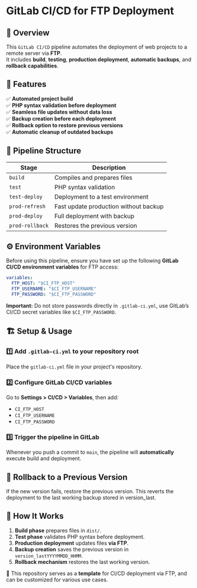 # GitLab CI/CD for FTP Deployment

## 📌 Overview
This `GitLab CI/CD` pipeline automates the deployment of web projects to a remote server via **FTP**.  
It includes **build**, **testing**, **production deployment**, **automatic backups**, and **rollback capabilities**.

## 🚀 Features
✅ **Automated project build**  
✅ **PHP syntax validation before deployment**  
✅ **Seamless file updates without data loss**  
✅ **Backup creation before each deployment**  
✅ **Rollback option to restore previous versions**  
✅ **Automatic cleanup of outdated backups**  

## 📂 Pipeline Structure

| Stage          | Description |
|---------------|-------------------------------------|
| `build`       | Compiles and prepares files |
| `test`        | PHP syntax validation |
| `test-deploy` | Deployment to a test environment |
| `prod-refresh` | Fast update production without backup |
| `prod-deploy` | Full deployment with backup |
| `prod-rollback` | Restores the previous version |

## ⚙ Environment Variables
Before using this pipeline, ensure you have set up the following **GitLab CI/CD environment variables** for FTP access:

```yaml
variables:
  FTP_HOST: "$CI_FTP_HOST"
  FTP_USERNAME: "$CI_FTP_USERNAME"
  FTP_PASSWORD: "$CI_FTP_PASSWORD"
```

**Important:** Do not store passwords directly in `.gitlab-ci.yml`, use GitLab’s CI/CD secret variables like `$CI_FTP_PASSWORD`.

## 🏗 Setup & Usage
### 1️⃣ **Add `.gitlab-ci.yml` to your repository root**  
Place the `gitlab-ci.yml` file in your project's repository.

### 2️⃣ **Configure GitLab CI/CD variables**  
Go to **Settings > CI/CD > Variables**, then add:
- `CI_FTP_HOST`
- `CI_FTP_USERNAME`
- `CI_FTP_PASSWORD`

### 3️⃣ **Trigger the pipeline in GitLab**  
Whenever you push a commit to `main`, the pipeline will **automatically** execute build and deployment.

## 🔄 Rollback to a Previous Version
If the new version fails, restore the previous version.
This reverts the deployment to the last working backup stored in version_last.

## 📖 How It Works
1. **Build phase** prepares files in `dist/`.  
2. **Test phase** validates PHP syntax before deployment.  
3. **Production deployment** updates files **via FTP**.  
4. **Backup creation** saves the previous version in `version_lastYYYYMMDD_HHMM`.  
5. **Rollback mechanism** restores the last working version.  

📌 This repository serves as a **template** for CI/CD deployment via FTP, and can be customized for various use cases.

